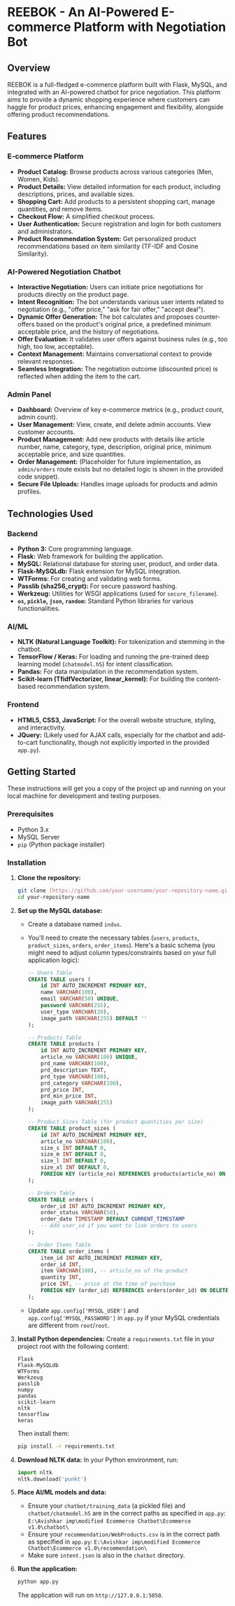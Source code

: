 # REEBOK - An AI-Powered E-commerce Platform with Negotiation Bot

## Overview
REEBOK is a full-fledged e-commerce platform built with Flask, MySQL, and integrated with an AI-powered chatbot for price negotiation. This platform aims to provide a dynamic shopping experience where customers can haggle for product prices, enhancing engagement and flexibility, alongside offering product recommendations.

## Features

### E-commerce Platform
* **Product Catalog:** Browse products across various categories (Men, Women, Kids).
* **Product Details:** View detailed information for each product, including descriptions, prices, and available sizes.
* **Shopping Cart:** Add products to a persistent shopping cart, manage quantities, and remove items.
* **Checkout Flow:** A simplified checkout process.
* **User Authentication:** Secure registration and login for both customers and administrators.
* **Product Recommendation System:** Get personalized product recommendations based on item similarity (TF-IDF and Cosine Similarity).

### AI-Powered Negotiation Chatbot
* **Interactive Negotiation:** Users can initiate price negotiations for products directly on the product page.
* **Intent Recognition:** The bot understands various user intents related to negotiation (e.g., "offer price," "ask for fair offer," "accept deal").
* **Dynamic Offer Generation:** The bot calculates and proposes counter-offers based on the product's original price, a predefined minimum acceptable price, and the history of negotiations.
* **Offer Evaluation:** It validates user offers against business rules (e.g., too high, too low, acceptable).
* **Context Management:** Maintains conversational context to provide relevant responses.
* **Seamless Integration:** The negotiation outcome (discounted price) is reflected when adding the item to the cart.

### Admin Panel
* **Dashboard:** Overview of key e-commerce metrics (e.g., product count, admin count).
* **User Management:** View, create, and delete admin accounts. View customer accounts.
* **Product Management:** Add new products with details like article number, name, category, type, description, original price, minimum acceptable price, and size quantities.
* **Order Management:** (Placeholder for future implementation, as `admin/orders` route exists but no detailed logic is shown in the provided code snippet).
* **Secure File Uploads:** Handles image uploads for products and admin profiles.

## Technologies Used

### Backend
* **Python 3:** Core programming language.
* **Flask:** Web framework for building the application.
* **MySQL:** Relational database for storing user, product, and order data.
* **Flask-MySQLdb:** Flask extension for MySQL integration.
* **WTForms:** For creating and validating web forms.
* **Passlib (sha256_crypt):** For secure password hashing.
* **Werkzeug:** Utilities for WSGI applications (used for `secure_filename`).
* **`os`, `pickle`, `json`, `random`:** Standard Python libraries for various functionalities.

### AI/ML
* **NLTK (Natural Language Toolkit):** For tokenization and stemming in the chatbot.
* **TensorFlow / Keras:** For loading and running the pre-trained deep learning model (`chatmodel.h5`) for intent classification.
* **Pandas:** For data manipulation in the recommendation system.
* **Scikit-learn (TfidfVectorizer, linear_kernel):** For building the content-based recommendation system.

### Frontend
* **HTML5, CSS3, JavaScript:** For the overall website structure, styling, and interactivity.
* **JQuery:** (Likely used for AJAX calls, especially for the chatbot and add-to-cart functionality, though not explicitly imported in the provided `app.py`).

## Getting Started

These instructions will get you a copy of the project up and running on your local machine for development and testing purposes.

### Prerequisites

* Python 3.x
* MySQL Server
* `pip` (Python package installer)

### Installation

1.  **Clone the repository:**
    ```bash
    git clone [https://github.com/your-username/your-repository-name.git](https://github.com/your-username/your-repository-name.git)
    cd your-repository-name
    ```
2.  **Set up the MySQL database:**
    * Create a database named `indus`.
    * You'll need to create the necessary tables (`users`, `products`, `product_sizes`, `orders`, `order_items`). Here's a basic schema (you might need to adjust column types/constraints based on your full application logic):

        ```sql
        -- Users Table
        CREATE TABLE users (
            id INT AUTO_INCREMENT PRIMARY KEY,
            name VARCHAR(100),
            email VARCHAR(50) UNIQUE,
            password VARCHAR(255),
            user_type VARCHAR(20),
            image_path VARCHAR(255) DEFAULT ''
        );

        -- Products Table
        CREATE TABLE products (
            id INT AUTO_INCREMENT PRIMARY KEY,
            article_no VARCHAR(100) UNIQUE,
            prd_name VARCHAR(100),
            prd_description TEXT,
            prd_type VARCHAR(100),
            prd_category VARCHAR(100),
            prd_price INT,
            prd_min_price INT,
            image_path VARCHAR(255)
        );

        -- Product Sizes Table (for product quantities per size)
        CREATE TABLE product_sizes (
            id INT AUTO_INCREMENT PRIMARY KEY,
            article_no VARCHAR(100),
            size_s INT DEFAULT 0,
            size_m INT DEFAULT 0,
            size_l INT DEFAULT 0,
            size_xl INT DEFAULT 0,
            FOREIGN KEY (article_no) REFERENCES products(article_no) ON DELETE CASCADE
        );

        -- Orders Table
        CREATE TABLE orders (
            order_id INT AUTO_INCREMENT PRIMARY KEY,
            order_status VARCHAR(50),
            order_date TIMESTAMP DEFAULT CURRENT_TIMESTAMP
            -- Add user_id if you want to link orders to users
        );

        -- Order Items Table
        CREATE TABLE order_items (
            item_id INT AUTO_INCREMENT PRIMARY KEY,
            order_id INT,
            item VARCHAR(100), -- article_no of the product
            quantity INT,
            price INT, -- price at the time of purchase
            FOREIGN KEY (order_id) REFERENCES orders(order_id) ON DELETE CASCADE
        );
        ```

    * Update `app.config['MYSQL_USER']` and `app.config['MYSQL_PASSWORD']` in `app.py` if your MySQL credentials are different from `root`/`root`.

3.  **Install Python dependencies:**
    Create a `requirements.txt` file in your project root with the following content:
    ```
    Flask
    Flask-MySQLdb
    WTForms
    Werkzeug
    passlib
    numpy
    pandas
    scikit-learn
    nltk
    tensorflow
    keras
    ```
    Then install them:
    ```bash
    pip install -r requirements.txt
    ```

4.  **Download NLTK data:**
    In your Python environment, run:
    ```python
    import nltk
    nltk.download('punkt')
    ```

5.  **Place AI/ML models and data:**
    * Ensure your `chatbot/training_data` (a pickled file) and `chatbot/chatmodel.h5` are in the correct paths as specified in `app.py`:
        `E:\Avishkar imp\modified Ecommerce Chatbot\Ecommerce v1.0\chatbot\`
    * Ensure your `recommendation/WebProducts.csv` is in the correct path as specified in `app.py`:
        `E:\Avishkar imp\modified Ecommerce Chatbot\Ecommerce v1.0\recommendation\`
    * Make sure `intent.json` is also in the `chatbot` directory.

6.  **Run the application:**
    ```bash
    python app.py
    ```
    The application will run on `http://127.0.0.1:5050`.

